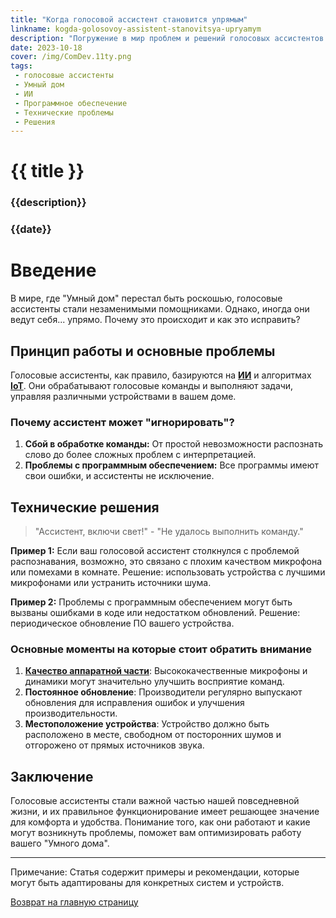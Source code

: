 ```yaml
---
title: "Когда голосовой ассистент становится упрямым"
linkname: kogda-golosovoy-assistent-stanovitsya-upryamym
description: "Погружение в мир проблем и решений голосовых ассистентов в системе 'Умный дом'."
date: 2023-10-18
cover: /img/ComDev.11ty.png
tags:
 - голосовые ассистенты
 - Умный дом
 - ИИ
 - Программное обеспечение
 - Технические проблемы
 - Решения
---
```


# {{ title }}
### {{description}}
### {{date}}

# Введение

В мире, где "Умный дом" перестал быть роскошью, голосовые ассистенты стали незаменимыми помощниками. Однако, иногда они ведут себя... упрямо. Почему это происходит и как это исправить?

## Принцип работы и основные проблемы

Голосовые ассистенты, как правило, базируются на **[ИИ](/)** и алгоритмах **[IoT](/)**. Они обрабатывают голосовые команды и выполняют задачи, управляя различными устройствами в вашем доме.

### Почему ассистент может "игнорировать"?

1. **Сбой в обработке команды:** От простой невозможности распознать слово до более сложных проблем с интерпретацией.
2. **Проблемы с программным обеспечением:** Все программы имеют свои ошибки, и ассистенты не исключение.

## Технические решения

> "Ассистент, включи свет!" - "Не удалось выполнить команду."

**Пример 1:** Если ваш голосовой ассистент столкнулся с проблемой распознавания, возможно, это связано с плохим качеством микрофона или помехами в комнате. Решение: использовать устройства с лучшими микрофонами или устранить источники шума.

**Пример 2:** Проблемы с программным обеспечением могут быть вызваны ошибками в коде или недостатком обновлений. Решение: периодическое обновление ПО вашего устройства.

### Основные моменты на которые стоит обратить внимание

1. **[Качество аппаратной части](/)**: Высококачественные микрофоны и динамики могут значительно улучшить восприятие команд.
2. **Постоянное обновление**: Производители регулярно выпускают обновления для исправления ошибок и улучшения производительности.
3. **Местоположение устройства**: Устройство должно быть расположено в месте, свободном от посторонних шумов и отгорожено от прямых источников звука.

## Заключение

Голосовые ассистенты стали важной частью нашей повседневной жизни, и их правильное функционирование имеет решающее значение для комфорта и удобства. Понимание того, как они работают и какие могут возникнуть проблемы, поможет вам оптимизировать работу вашего "Умного дома".

---

Примечание: Статья содержит примеры и рекомендации, которые могут быть адаптированы для конкретных систем и устройств.

[Возврат на главную страницу](/)
